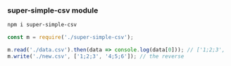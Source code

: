 ### super-simple-csv module
```bash
npm i super-simple-csv
```

```js
const m = require('./super-simple-csv');

m.read('./data.csv').then(data => console.log(data[0])); // ['1;2;3', '4;5;6'] each line as array item
m.write('./new.csv', ['1;2;3', '4;5;6']); // the reverse
```
